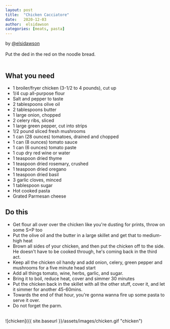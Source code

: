 ```yaml
---
layout: post
title:  "Chicken Cacciatore"
date:   2020-12-03
author:  elsidawson
categories: [meats, pasta]
---
```

by [@elsidawson](https://twitter.com/elsidawson)<br/>
<br/>
Put the ded in the red on the noodle bread.<br/>
<br/>
## What you need
* 1 broiler/fryer chicken (3-1/2 to 4 pounds), cut up
* 1/4 cup all-purpose flour
* Salt and pepper to taste
* 2 tablespoons olive oil
* 2 tablespoons butter
* 1 large onion, chopped
* 2 celery ribs, sliced
* 1 large green pepper, cut into strips
* 1/2 pound sliced fresh mushrooms
* 1 can (28 ounces) tomatoes, drained and chopped
* 1 can (8 ounces) tomato sauce
* 1 can (6 ounces) tomato paste
* 1 cup dry red wine or water
* 1 teaspoon dried thyme
* 1 teaspoon dried rosemary, crushed
* 1 teaspoon dried oregano
* 1 teaspoon dried basil
* 3 garlic cloves, minced
* 1 tablespoon sugar
* Hot cooked pasta
* Grated Parmesan cheese


## Do this
* Get flour all over over the chicken like you're dusting for prints, throw on some S+P too
* Put the olive oil and the butter in a large skillet and get that to medium-high heat
* Brown all sides of your chicken, and then put the chicken off to the side.  He doesn't have to be cooked through, he's coming back in the third act.
* Keep all the chicken oil handy and add onion, celery, green pepper and mushrooms for a five minute head start
* Add all things tomato, wine, herbs, garlic, and sugar.
* Bring it to boil, reduce heat, cover and simmer 30 minutes
* Put the chicken back in the skillet with all the other stuff, cover it, and let it simmer for another 45-60mins.
* Towards the end of that hour, you're gonna wanna fire up some pasta to serve it over.
* Do not forget the parm.<br/>
<br/>
![chicken]({{ site.baseurl }}/assets/images/chicken.gif "chicken")
